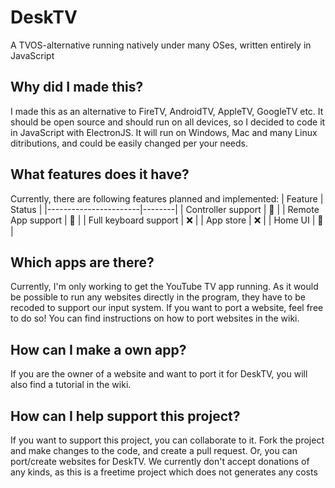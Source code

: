 # DeskTV
A TVOS-alternative running natively under many OSes, written entirely in JavaScript

## Why did I made this?
I made this as an alternative to FireTV, AndroidTV, AppleTV, GoogleTV etc. It should be open source and should run on all devices, so I decided to code it in JavaScript with ElectronJS. It will run on Windows, Mac and many Linux ditributions, and could be easily changed per your needs.

## What features does it have?
Currently, there are following features planned and implemented:
| Feature               | Status |
|-----------------------|--------|
| Controller support    | 🚧     |
| Remote App support    | 🚧     |
| Full keyboard support | :x:    |
| App store             | :x:    |
| Home UI               | 🚧     |

## Which apps are there?
Currently, I'm only working to get the YouTube TV app running. As it would be possible to run any websites directly in the program, they have to be recoded to support our input system. If you want to port a website, feel free to do so! You can find instructions on how to port websites in the wiki.
## How can I make a own app?
If you are the owner of a website and want to port it for DeskTV, you will also find a tutorial in the wiki.

## How can I help support this project?
If you want to support this project, you can collaborate to it. Fork the project and make changes to the code, and create a pull request. Or, you can port/create websites for DeskTV.
We currently don't accept donations of any kinds, as this is a freetime project which does not generates any costs
